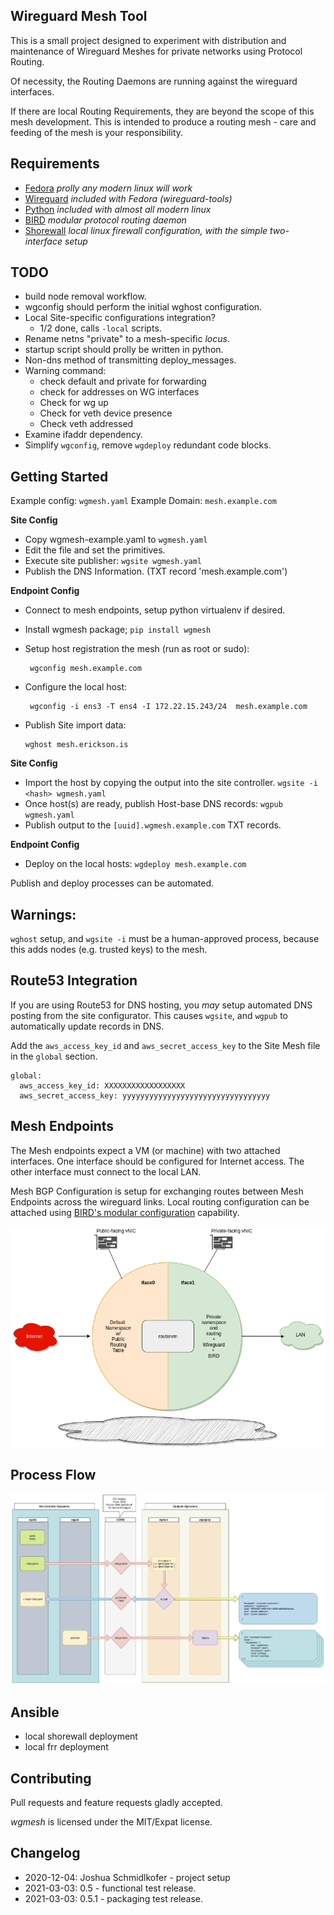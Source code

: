 ## Wireguard Mesh Tool


This is a small project designed to experiment with distribution and maintenance of Wireguard Meshes for private networks using Protocol Routing.

Of necessity, the Routing Daemons are running against the wireguard interfaces.

If there are local Routing Requirements, they are beyond the scope of this mesh development.  This is intended to produce a routing mesh - care and feeding of the mesh is your responsibility.


## Requirements

 - [Fedora](https://getfedora.org/en/server/#:~:text=Fedora%20Server%20is%20a%20short,in%20the%20open%20source%20community.) _prolly any modern linux will work_
 - [Wireguard](https://www.wireguard.com/) _included with Fedora (wireguard-tools)_
 - [Python](https://www.python.org/) _included with almost all modern linux_
 - [BIRD](https://bird.network.cz/) _modular protocol routing daemon_
 - [Shorewall](https://shorewall.org/) _local linux firewall configuration, with the simple two-interface setup_

## TODO

 - build node removal workflow.
 - wgconfig should perform the initial wghost configuration.
 - Local Site-specific configurations integration?
    - 1/2 done, calls `-local` scripts.
 - Rename netns "private" to a mesh-specific _locus_.
 - startup script should prolly be written in python.
 - Non-dns method of transmitting deploy_messages.
 - Warning command:
    - check default and private for forwarding
    - check for addresses on WG interfaces
    - Check for wg up
    - Check for veth device presence
    - Check veth addressed
  - Examine ifaddr dependency.
  - Simplify `wgconfig`, remove `wgdeploy` redundant code blocks.

##  Getting Started

Example config: `wgmesh.yaml`
Example Domain: `mesh.example.com`

 **Site Config**
 - Copy wgmesh-example.yaml to `wgmesh.yaml`
 - Edit the file and set the primitives.
 - Execute site publisher: `wgsite wgmesh.yaml`
 - Publish the DNS Information. (TXT record 'mesh.example.com')

 **Endpoint Config**
 - Connect to mesh endpoints, setup python virtualenv if desired.
 - Install wgmesh package; `pip install wgmesh`
 - Setup host registration the mesh (run as root or sudo):

        wgconfig mesh.example.com

 - Configure the local host:

        wgconfig -i ens3 -T ens4 -I 172.22.15.243/24  mesh.example.com

  - Publish Site import data:

        wghost mesh.erickson.is

 **Site Config**
 - Import the host by copying the output into the site controller. `wgsite -i <hash> wgmesh.yaml`
 - Once host(s) are ready, publish Host-base DNS records: `wgpub wgmesh.yaml`
 - Publish output to the `[uuid].wgmesh.example.com` TXT records.

 **Endpoint Config**
 - Deploy on the local hosts: `wgdeploy mesh.example.com`

 Publish and deploy processes can be automated.

## Warnings:

 `wghost` setup, and `wgsite -i` must be a human-approved process, because this adds nodes (e.g. trusted keys) to the mesh.

 ## Route53 Integration

 If you are using Route53 for DNS hosting, you *may* setup automated DNS posting from the site configurator.  This causes `wgsite`, and `wgpub` to automatically update records in DNS.

 Add the `aws_access_key_id` and `aws_secret_access_key` to the Site Mesh file in the `global` section.

    global:
      aws_access_key_id: XXXXXXXXXXXXXXXXXX
      aws_secret_access_key: yyyyyyyyyyyyyyyyyyyyyyyyyyyyyyyyy

## Mesh Endpoints

The Mesh endpoints expect a VM (or machine) with two attached interfaces.  One interface should be configured for Internet access. The other interface must connect to the local LAN.

Mesh BGP Configuration is setup for exchanging routes between Mesh Endpoints across the wireguard links.  Local routing configuration can be attached using [BIRD's modular configuration](https://bird.network.cz/?get_doc&v=20&f=bird-3.html#ss3.2) capability. 

  ![image](Documents/vmconfig.png)

## Process Flow

  ![image](Documents/workflow.png)

 ## Ansible

  - local shorewall deployment
  - local frr deployment

## Contributing

Pull requests and feature requests gladly accepted.

_wgmesh_ is licensed under the MIT/Expat license.

 ## Changelog

  - 2020-12-04: Joshua Schmidlkofer - project setup
  - 2021-03-03: 0.5 - functional test release.
  - 2021-03-03: 0.5.1 - packaging test release.
